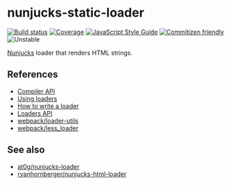 # nunjucks-static-loader

[![Build status][travis_badge]][travis]  [![Coverage][codecov_badge]][codecov] [![JavaScript Style Guide][standard_badge]][standard] [![Commitizen friendly][commitizen_badge]][commitizen] ![Unstable][stability_badge]

[Nunjucks][nunjucks] loader that renders HTML strings.

## References

- [Compiler API][compiler_api]
- [Using loaders][loaders_usage]
- [How to write a loader][loaders_guide]
- [Loaders API][loaders_api]
- [webpack/loader-utils][loader_utils]
- [webpack/less_loader][less_loader]

## See also

- [at0g/nunjucks-loader][nunjucks_loader]
- [ryanhornberger/nunjucks-html-loader][nunjucks_html_loader]

[nunjucks]: http://mozilla.github.io/nunjucks/

[codecov]: https://codecov.io/gh/langri-sha/nunjucks-static-loader
[codecov_badge]: https://codecov.io/gh/langri-sha/nunjucks-static-loader/branch/master/graph/badge.svg
[commitizen]: http://commitizen.github.io/cz-cli/
[commitizen_badge]: https://img.shields.io/badge/commitizen-friendly-brightgreen.svg
[stability_badge]: https://img.shields.io/badge/status-unstable-red.svg
[standard]: http://standardjs.com/
[standard_badge]: https://img.shields.io/badge/code_style-standard-brightgreen.svg
[travis]: https://travis-ci.org/langri-sha/nunjucks-static-loader
[travis_badge]: https://travis-ci.org/langri-sha/nunjucks-static-loader.svg?branch=master

[compiler_api]: https://webpack.github.io/docs/node.js-api.html
[loaders_usage]: https://webpack.github.io/docs/using-loaders.html
[loaders_guide]: https://webpack.github.io/docs/how-to-write-a-loader.html
[loaders_api]: https://webpack.github.io/docs/loaders.html
[loader_utils]: https://github.com/webpack/loader-utils
[less_loader]: https://github.com/webpack/less-loader/blob/master/index.js#L1

[nunjucks_loader]: https://github.com/at0g/nunjucks-loader
[nunjucks_html_loader]: https://github.com/ryanhornberger/nunjucks-html-loader
